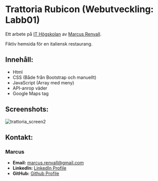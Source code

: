 # Trattoria Rubicon (Webutveckling: Labb01)

Ett arbete på [IT Högskolan](https://www.iths.se/) av [Marcus Renvall](https://github.com/llavner).

Fiktiv hemsida för en italiensk restaurang.

## Innehåll:

- Html
- CSS (Både från Bootstrap och manuellt)
- JavaScript (Array med meny)
- API-anrop väder
- Google Maps tag

## Screenshots:
![trattoria_screen2](https://github.com/user-attachments/assets/383e1a55-836a-4cb4-87b6-bcc78203cfa3)


## Kontakt:

### Marcus
- **Email:** [marcus.renvall@gmail.com](mailto:marcus.renvall@gmail.com)
- **LinkedIn:** [LinkedIn Profile](http://www.linkedin.com/in/marcus-renvall-4b5422324)
- **GitHub:** [Github Profile](https://github.com/llavner)
